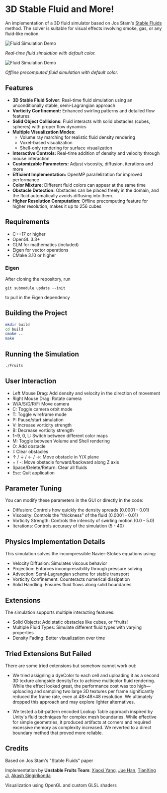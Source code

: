 # 3D Stable Fluid and More!

An implementation of a 3D fluid simulator based on Jos Stam's [Stable Fluids](https://pages.cs.wisc.edu/~chaol/data/cs777/stam-stable_fluids.pdf) method. The solver is suitable for visual effects involving smoke, gas, or any fluid-like motion.

![Fluid Simulation Demo](./example-meshes/example.gif)

*Real-time fluid simulation with default color.*

![Fluid Simulation Demo](./example-meshes/olexample.gif)

*Offline precomputed fluid simulation with default color.*

## Features

- **3D Stable Fluid Solver:** Real-time fluid simulation using an unconditionally stable, semi-Lagrangian approach
- **Vorticity Confinement:** Enhanced swirling patterns and detailed flow features
- **Solid Object Collisions:** Fluid interacts with solid obstacles (cubes, spheres) with proper flow dynamics
- **Multiple Visualization Modes:**
  - Volume ray marching for realistic fluid density rendering
  - Voxel-based visualization
  - Shell-only rendering for surface visualization
- **Interactive Controls:** Real-time addition of density and velocity through mouse interaction
- **Customizable Parameters:** Adjust viscosity, diffusion, iterations and more
- **Efficient Implementation:** OpenMP parallelization for improved performance
- **Color Mixture:** Different fluid colors can appear at the same time
- **Obstacle Detection:** Obstacles can be placed freely in the domain, and the fluid automatically avoids diffusing into them.
- **Higher Resolution Computation:** Offline precomputing feature for higher resolution, makes it up to 256 cubes

## Requirements

- C++17 or higher
- OpenGL 3.3+
- GLM for mathematics (included)
- Eigen for vector operations
- CMake 3.10 or higher

### Eigen

After cloning the repository, run
```
git submodule update --init
```
to pull in the Eigen dependency

## Building the Project

```bash
mkdir build
cd build
cmake ..
make
```

## Running the Simulation 
```bash
./Fruits
```

## User Interaction

- Left Mouse Drag: Add density and velocity in the direction of movement
- Right Mouse Drag: Rotate camera
- W/A/S/D/R/F: Move camera
- C: Toggle camera orbit mode
- T: Toggle wireframe mode
- P: Pause/start simulation
- V: Increase vorticity strength
- B: Decrease vorticity strength
- 1~9, 0, L: Switch between different color maps
- M: Toggle between Volume and Shell rendering
- O: Add obstacle
- I: Clear obstacles
- ↑ / ↓ / ← / →: Move obstacle in Y/X plane
- = / -: Move obstacle forward/backward along Z axis
- Space/Delete/Return: Clear all fluids
- Esc: Quit application

## Parameter Tuning
You can modify these parameters in the GUI or directly in the code:

 - Diffusion: Controls how quickly the density spreads (0.0001 - 0.01)
 - Viscosity: Controls the "thickness" of the fluid (0.0001 - 0.01)
 - Vorticity Strength: Controls the intensity of swirling motion (0.0 - 5.0)
 - Iterations: Controls accuracy of the simulation (5 - 40)

## Physics Implementation Details
This simulation solves the incompressible Navier-Stokes equations using:

 - Velocity Diffusion: Simulates viscous behavior
 - Projection: Enforces incompressibility through pressure solving
 - Advection: Semi-Lagrangian scheme for stable transport
 - Vorticity Confinement: Counteracts numerical dissipation
 - Solid Handling: Ensures fluid flows along solid boundaries
   
## Extensions
The simulation supports multiple interacting features:

- Solid Objects: Add static obstacles like cubes, or *fruits!
- Multiple Fluid Types: Simulate different fluid types with varying properties
- Density Fading: Better visualization over time

## Tried Extensions But Failed
There are some tried extensions but somehow cannot work out:

 - We tried assigning a dyeColor to each cell and uploading it as a second 3D texture alongside densityTex to achieve multicolor fluid rendering. While the effect looked great, the performance cost was too high—uploading and sampling two large 3D textures per frame significantly reduced the frame rate, even at 48×48×48 resolution. We ultimately dropped this approach and may explore lighter alternatives.
 
- We tested a bit-pattern encoded Lookup Table approach inspired by Unity's fluid techniques for complex mesh boundaries. While effective for simple geometries, it produced artifacts at corners and required excessive memory as complexity increased. We reverted to a direct boundary method that proved more reliable.
## Credits
Based on Jos Stam's "Stable Fluids" paper

Implementation by **Unstable Fruits Team**: 
[Xiaoxi Yang](https://github.com/yangxiaoxi65),
[Jue Han](https://github.com/amk09),
[TianXing Ji](https://github.com/TianxingJi), 
[Akash Singirikonda](https://github.com/AkashSingirikonda)

Visualization using OpenGL and custom GLSL shaders






